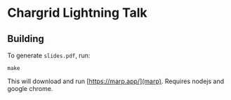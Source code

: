 # Chargrid Lightning Talk

## Building

To generate `slides.pdf`, run:
```
make
```
This will download and run [https://marp.app/](marp).
Requires nodejs and google chrome.
